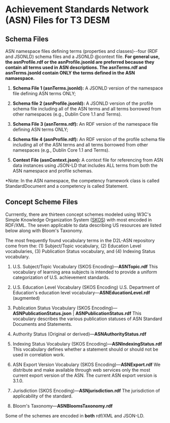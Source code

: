 # Achievement Standards Network (ASN) Files for T3 DESM

## Schema Files

ASN namespace files defining terms (properties and classes)--four (RDF and JSONLD) schema files and a JSONLD @context file. **For general use, the asnProfile.rdf or the asnProfile.jsonld are preferred because they contain all terms used in ASN descriptions. The asnTerms.rdf and asnTerms.jsonld contain ONLY the terms defined in the ASN namaespace.**

1. **Schema File 1 (asnTerms.jsonld):** A JSONLD version of the namespace file defining ASN terms ONLY; 

1. **Schema file 2 (asnProfile.jsonld):** A JSONLD version of the profile schema file including all of the ASN terms and all terms borrowed from other namespaces (e.g., Dublin Core 1.1 and Terms).

1. **Schema File 3 (asnTerms.rdf):** An RDF version of the namespace file defining ASN terms ONLY; 

1. **Schema file 4 (asnProfile.rdf):** An RDF version of the profile schema file including all of the ASN terms and all terms borrowed from other namespaces (e.g., Dublin Core 1.1 and Terms).

1. **Context File (asnContext.json):** A context file for referencing from ASN data instances using JSON-LD that includes ALL terms from both the ASN namespace and profile schemas.

*Note: In the ASN namespace, the competency framework class is called StandardDocument and a competency is called Statement.

## Concept Scheme Files

Currrently, there are thirteen concept schemes modeled using W3C's Simple Knowledge Organization System ([SKOS](http://www.w3.org/2004/02/skos/core#)) with most encoded in RDF/XML. The seven applicable to data describing US resources are listed below along with Bloom's Taxonomy.

The most frequently found vocabulary terms in the D2L-ASN repository come from the: (1) Subject/Topic vocabulary, (2) Education Level vocabularies, (3) Publication Status vocabulary, and (4) Indexing Status vocabulary.

1. U.S. Subject/Topic Vocabulary (SKOS Encoding)—**ASNTopic.rdf**
This vocabulary of learning area subjects is intended to provide a uniform categorization of U.S. achievement standards.

1. U.S. Education Level Vocabulary (SKOS Encoding) U.S. Department of Education's education level vocabulary—**ASNEducationLevel.rdf** (augmented)

1. Publication Status Vocabulary (SKOS Encoding)—**ASNPublicationStatus.json** | **ASNPublicationStatus.rdf**
This vocabulary describes the various publication statuses of ASN Standard Documents and Statements.

1. Authority Status (Original or derived)—**ASNAuthorityStatus.rdf**

1. Indexing Status Vocabulary (SKOS Encoding)—**ASNIndexingStatus.rdf**
This vocabulary defines whether a statement should or should not be used in correlation work.

1. ASN Export Version Vocabulary (SKOS Encoding)—**ASNExport.rdf**
We distribute and make available through web services only the most current export version of the ASN. The current ASN export version is 3.1.0.

1. Jurisdiction (SKOS Encoding)—**ASNjurisdiction.rdf**
The jurisdiction of applicability of the standard.

1. Bloom's Taxonomy—**ASNBloomsTaxonomy.rdf**

Some of the schemes are encoded in **both** rdf/XML and JSON-LD. 

